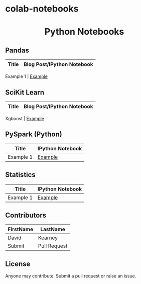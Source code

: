 # colab-notebooks

<h1 align="center"> Python Notebooks</h1>

## Pandas
Title | Blog Post/IPython Notebook 
--- | --- 

Example 1 | [Example](https://github.com/Example.ipynb "Example")



## SciKit Learn
Title | Blog Post/IPython Notebook 
--- | --- 

Xgboost | [Example](https://github.com/davidrkearney/colab-notebooks/blob/main/Xgboost_Regression_and_Classification_learn.ipynb)


## PySpark (Python)
Title | IPython Notebook 
--- | --- 
Example 1 | [Example](https://github.com/Example.ipynb "Example") 

## Statistics
Title | IPython Notebook 
--- | --- 
Example 1 | [Example](https://github.com/Example.ipynb "Example")


## Contributors
FirstName | LastName
--- | --- 
David  |  Kearney
Submit  |  Pull Request

## License
Anyone may contribute. Submit a pull request or raise an issue. 
